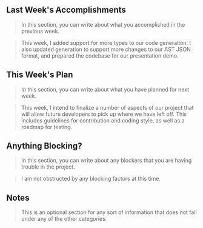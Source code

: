 ## Last Week's Accomplishments

> In this section, you can write about what you accomplished in the previous week.

> This week, I added support for more types to our code generation. I also updated
> generation to support more changes to our AST JSON format, and prepared the codebase
> for our presentation demo.

## This Week's Plan

> In this section, you can write about what you have planned for next week.

> This week, I intend to finalize a number of aspects of our project that will allow future 
> developers to pick up where we have left off. This includes guidelines for contribution and 
> coding style, as well as a roadmap for testing.

## Anything Blocking?

> In this section, you can write about any blockers that you are having trouble in the project.

> I am not obstructed by any blocking factors at this time.

## Notes

> This is an optional section for any sort of information that does not fall under any of the other categories.
